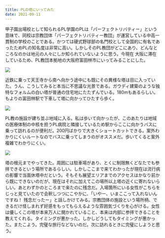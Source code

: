 ```yaml
---
title: PLの塔にいってみた
date: 2021-09-11
---
```


甲子園出場校として知られるPL学園のPLは「パーフェクトリバティー」という意味で、同校は宗教団体「パーフェクトリバティー教団」が運営している中高一貫制の学校のことである。かつては硬式野球部の名門校として全国的に有名であったためPLの知名度は非常に高い。しかしそのPL教団がどこにあり、どんなところなのかは地元の人々にしか知られていないように思う。今現在
大阪に滞在しているため、PL教団本拠地の大阪府富田林市にいってみることにした。

![](https://photos.smugmug.com/photos/i-jqgGB4b/0/a73a6faf/X4/i-jqgGB4b-X4.jpg)

近鉄に乗って天王寺から南へ向かう途中にも既にその異様な塔は目に入っていた。うん、こうしてみると本当に不思議な光景である。ガウディ建築のような独特なフォルムの白い塔が普通の住宅地にたたずんでいる。180mもあるらしい。もよりの富田林駅で下車して塔に向かってひたすら歩く。

![](https://photos.smugmug.com/photos/i-mdcGgNz/0/22d30042/X4/i-mdcGgNz-X4.jpg)

PL教の施設が建ち並ぶ地域に入る。私は歩いて向かったが、このあたりは地域の医療体制の中核を担うPL病院と隣接しているため駅からここに向かうバスに乗って訪れるのが便利だ。200円ばかりで大きくショートカットできる。案外わかりにくいルートなのでバスに乗ってしまうのがオススメだ。歩いてくると案外複雑でわかりにくい。

![](https://photos.smugmug.com/photos/i-8gFwQtz/0/60d2f38b/X4/i-8gFwQtz-X4.jpg)

塔の根元までやってきた。周囲には駐車場があり、とくに制限無くどなたでも参拝できるという場所であるらしい。しかしここまで来てわかったが現在は流行病の影響で当面休塔中だという。そもそも展望エリアまでのアクセスはかなり前から既にできないのだが、現在はそれに加えてこの場所以上塔の近くに寄れないらしい。あとわずかのところまで来たのに残念だ。入場箇所にいる女性がこちらをじっと見ていたので会釈しつつにこやかに、「いやー、いまここって入れないんですね！ 残念だったー」と話しかけてみる。宗教団体の施設という場所柄、できるだけ怪しまれず好感をもってもらえるような雰囲気づくりを心がける。女性は優しくこの塔が本来万人に開かれていること、本来は内部に参拝できることを教えてくれる。タイミングが悪かった。しかしどうしてもタイミングが悪かった。またこよう。完璧な旅行などないのだ。次に訪れるときに完璧にしようと思う。
